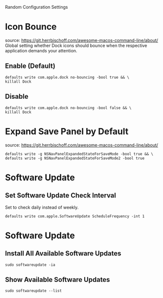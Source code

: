 Random Configuration Settings
# Icon Bounce
source: https://git.herrbischoff.com/awesome-macos-command-line/about/
Global setting whether Dock icons should bounce when the respective application demands your attention.

## Enable (Default)
```
defaults write com.apple.dock no-bouncing -bool true && \
killall Dock
```

## Disable
```
defaults write com.apple.dock no-bouncing -bool false && \
killall Dock
```

# Expand Save Panel by Default
source: https://git.herrbischoff.com/awesome-macos-command-line/about/
```
defaults write -g NSNavPanelExpandedStateForSaveMode -bool true && \
defaults write -g NSNavPanelExpandedStateForSaveMode2 -bool true
```

# Software Update
## Set Software Update Check Interval
Set to check daily instead of weekly.
```
defaults write com.apple.SoftwareUpdate ScheduleFrequency -int 1
```
# Software Update
## Install All Available Software Updates
```
sudo softwareupdate -ia
```
## Show Available Software Updates
```
sudo softwareupdate --list
```
